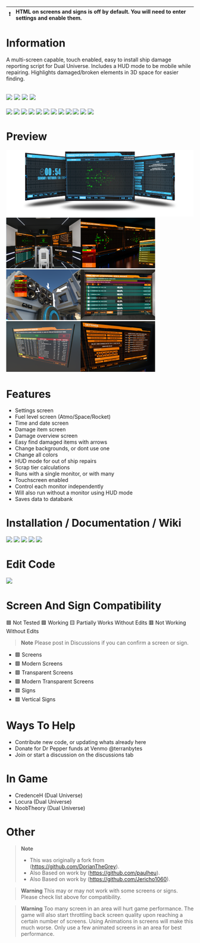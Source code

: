:heavy_exclamation_mark: | HTML on screens and signs is off by default. You will need to enter settings and enable them.
:---: | :---

# Information
A multi-screen capable, touch enabled, easy to install ship damage reporting script for Dual Universe. Includes a HUD mode to be mobile while repairing. Highlights damaged/broken elements in 3D space for easier finding.

[![](https://img.shields.io/badge/DU-1.1.2-green?style=for-the-badge&logo=steam)](https://store.steampowered.com/app/2000270/Dual_Universe/)
[![](https://img.shields.io/badge/Maintained-YES-green?style=for-the-badge)](#)
[![](https://img.shields.io/badge/VERSION-v3.35-green?style=for-the-badge)](#)
![](https://komarev.com/ghpvc/?username=DU-DamageReport&style=for-the-badge)
---
[![](https://img.shields.io/github/issues/locuradu/DU-DamageReport?style=flat-square&label=ISSUES)](#)
[![](https://img.shields.io/github/issues-closed/locuradu/DU-DamageReport?style=flat-square&label=ISSUES)](#)
[![](https://img.shields.io/github/watchers/locuradu/DU-DamageReport?style=flat-square&label=WATCHERS)](#)
[![](https://img.shields.io/github/stars/locuradu/DU-DamageReport?style=flat-square&label=STARS)](#)
[![](https://img.shields.io/github/forks/locuradu/DU-DamageReport?style=flat-square&label=FORKS)](#)
[![](https://img.shields.io/github/commit-activity/m/locuradu/DU-DamageReport?style=flat-square&label=COMMIT%20ACTIVITY)](#)
[![](https://img.shields.io/github/discussions/locuradu/DU-DamageReport?label=DISCUSSIONS&style=flat-square)](#)
[![](https://img.shields.io/github/last-commit/locuradu/DU-DamageReport?label=LAST%20COMMIT&style=flat-square)](#)
[![](https://img.shields.io/github/contributors/locuradu/DU-DamageReport?label=CONTRIBUTORS&style=flat-square)](#)
[![](https://img.shields.io/github/releases/locuradu/DU-DamageReport?label=RELEASES&style=flat-square)](#)
[![](https://img.shields.io/github/repo-size/LocuraDU/DU-DamageReport?label=REPO%20SIZE&style=flat-square)](#)
[![](https://img.shields.io/github/license/LocuraDU/DU-DamageReport?label=LICENSE&style=flat-square)](#)

# Preview
[![](img/DUDRSmallBanner.png)](#)
<img src="img/1a.png" height="136" width="200"><img src="img/1.png" height="136" width="200"><img src="img/2.png" height="136" width="200"><img src="img/3.png" height="136" width="200"><img src="img/4.png" height="136" width="200"><img src="img/5.png" height="136" width="200"> 

# Features
- Settings screen
- Fuel level screen (Atmo/Space/Rocket)
- Time and date screen
- Damage item screen
- Damage overview screen
- Easy find damaged items with arrows
- Change backgrounds, or dont use one
- Change all colors
- HUD mode for out of ship repairs
- Scrap tier calculations
- Runs with a single monitor, or with many
- Touchscreen enabled
- Control each monitor independently
- Will also run without a monitor using HUD mode
- Saves data to databank

# Installation / Documentation / Wiki
[![](https://img.shields.io/badge/Wiki-Changelog-yellow?style=for-the-badge)](https://github.com/LocuraDU/DU-DamageReport/wiki/Changelog)
[![](https://img.shields.io/badge/Wiki-Installation-informational?style=for-the-badge)](https://github.com/LocuraDU/DU-DamageReport/wiki/Installation)
[![](https://img.shields.io/badge/Wiki-Usage-informational?style=for-the-badge)](https://github.com/LocuraDU/DU-DamageReport/wiki/Usage)
[![](https://img.shields.io/badge/Wiki-Roadmap-yellowgreen?style=for-the-badge)](https://github.com/LocuraDU/DU-DamageReport/wiki/Roadmap)
[![](https://img.shields.io/badge/Wiki-Known_Issues-red?style=for-the-badge)](https://github.com/LocuraDU/DU-DamageReport/wiki/Known-Issues)

# Edit Code
[![](https://img.shields.io/badge/EDIT_CODE-DU--DEV.Dev-informational?style=for-the-badge)](https://du-lua.dev/#/editor/github/LocuraDU/DU-DamageReport)

# Screen And Sign Compatibility
:blue_square: Not Tested :green_square: Working :yellow_square: Partially Works Without Edits :red_square: Not Working Without Edits
> **Note**
> Please post in Discussions if you can confirm a screen or sign.
- :green_square: Screens
- :green_square: Modern Screens
- :green_square: Transparent Screens
- :green_square: Modern Transparent Screens
- :blue_square: Signs
- :blue_square: Vertical Signs

# Ways To Help
- Contribute new code, or updating whats already here
- Donate for Dr Pepper funds at Venmo @terranbytes
- Join or start a discussion on the discussions tab

# In Game
- CredenceH (Dual Universe)
- Locura (Dual Universe)
- NoobTheory (Dual Universe)

# Other
> **Note**
> - This was originally a fork from (https://github.com/DorianTheGrey).
> - Also Based on work by (https://github.com/paulheu).
> - Also Based on work by (https://github.com/Jericho1060).

> **Warning**
> This may or may not work with some screens or signs. Please check list above for compatibility.

> **Warning**
> Too many screen in an area will hurt game performance. The game will also start throttling back screen quality upon reaching a certain number of screens. Using Animations in screens will make this much worse. Only use a few animated screens in an area for best performance.
